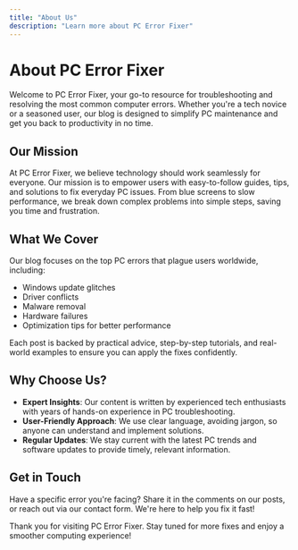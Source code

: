 ```yaml
---
title: "About Us"
description: "Learn more about PC Error Fixer"
---
```


# About PC Error Fixer

Welcome to PC Error Fixer, your go-to resource for troubleshooting and resolving the most common computer errors. Whether you're a tech novice or a seasoned user, our blog is designed to simplify PC maintenance and get you back to productivity in no time.

## Our Mission
At PC Error Fixer, we believe technology should work seamlessly for everyone. Our mission is to empower users with easy-to-follow guides, tips, and solutions to fix everyday PC issues. From blue screens to slow performance, we break down complex problems into simple steps, saving you time and frustration.

## What We Cover
Our blog focuses on the top PC errors that plague users worldwide, including:
- Windows update glitches
- Driver conflicts
- Malware removal
- Hardware failures
- Optimization tips for better performance

Each post is backed by practical advice, step-by-step tutorials, and real-world examples to ensure you can apply the fixes confidently.

## Why Choose Us?
- **Expert Insights**: Our content is written by experienced tech enthusiasts with years of hands-on experience in PC troubleshooting.
- **User-Friendly Approach**: We use clear language, avoiding jargon, so anyone can understand and implement solutions.
- **Regular Updates**: We stay current with the latest PC trends and software updates to provide timely, relevant information.

## Get in Touch
Have a specific error you're facing? Share it in the comments on our posts, or reach out via our contact form. We're here to help you fix it fast!

Thank you for visiting PC Error Fixer. Stay tuned for more fixes and enjoy a smoother computing experience!